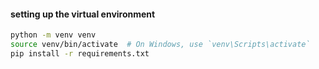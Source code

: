 #### setting up the virtual environment

```bash
python -m venv venv
source venv/bin/activate  # On Windows, use `venv\Scripts\activate`
pip install -r requirements.txt
```